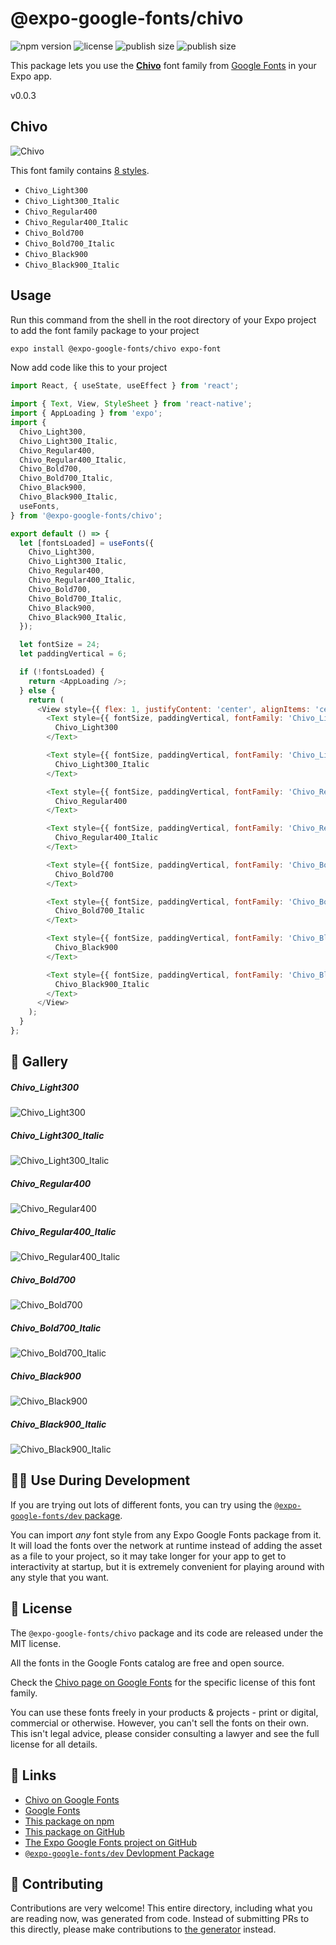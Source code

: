 # @expo-google-fonts/chivo

![npm version](https://flat.badgen.net/npm/v/@expo-google-fonts/chivo)
![license](https://flat.badgen.net/github/license/expo/google-fonts)
![publish size](https://flat.badgen.net/packagephobia/install/@expo-google-fonts/chivo)
![publish size](https://flat.badgen.net/packagephobia/publish/@expo-google-fonts/chivo)

This package lets you use the [**Chivo**](https://fonts.google.com/specimen/Chivo) font family from [Google Fonts](https://fonts.google.com/) in your Expo app.

v0.0.3

## Chivo

![Chivo](./font-family.png)

This font family contains [8 styles](#-gallery).

- `Chivo_Light300`
- `Chivo_Light300_Italic`
- `Chivo_Regular400`
- `Chivo_Regular400_Italic`
- `Chivo_Bold700`
- `Chivo_Bold700_Italic`
- `Chivo_Black900`
- `Chivo_Black900_Italic`

## Usage

Run this command from the shell in the root directory of your Expo project to add the font family package to your project
```sh
expo install @expo-google-fonts/chivo expo-font
```

Now add code like this to your project
```js
import React, { useState, useEffect } from 'react';

import { Text, View, StyleSheet } from 'react-native';
import { AppLoading } from 'expo';
import {
  Chivo_Light300,
  Chivo_Light300_Italic,
  Chivo_Regular400,
  Chivo_Regular400_Italic,
  Chivo_Bold700,
  Chivo_Bold700_Italic,
  Chivo_Black900,
  Chivo_Black900_Italic,
  useFonts,
} from '@expo-google-fonts/chivo';

export default () => {
  let [fontsLoaded] = useFonts({
    Chivo_Light300,
    Chivo_Light300_Italic,
    Chivo_Regular400,
    Chivo_Regular400_Italic,
    Chivo_Bold700,
    Chivo_Bold700_Italic,
    Chivo_Black900,
    Chivo_Black900_Italic,
  });

  let fontSize = 24;
  let paddingVertical = 6;

  if (!fontsLoaded) {
    return <AppLoading />;
  } else {
    return (
      <View style={{ flex: 1, justifyContent: 'center', alignItems: 'center' }}>
        <Text style={{ fontSize, paddingVertical, fontFamily: 'Chivo_Light300' }}>
          Chivo_Light300
        </Text>

        <Text style={{ fontSize, paddingVertical, fontFamily: 'Chivo_Light300_Italic' }}>
          Chivo_Light300_Italic
        </Text>

        <Text style={{ fontSize, paddingVertical, fontFamily: 'Chivo_Regular400' }}>
          Chivo_Regular400
        </Text>

        <Text style={{ fontSize, paddingVertical, fontFamily: 'Chivo_Regular400_Italic' }}>
          Chivo_Regular400_Italic
        </Text>

        <Text style={{ fontSize, paddingVertical, fontFamily: 'Chivo_Bold700' }}>
          Chivo_Bold700
        </Text>

        <Text style={{ fontSize, paddingVertical, fontFamily: 'Chivo_Bold700_Italic' }}>
          Chivo_Bold700_Italic
        </Text>

        <Text style={{ fontSize, paddingVertical, fontFamily: 'Chivo_Black900' }}>
          Chivo_Black900
        </Text>

        <Text style={{ fontSize, paddingVertical, fontFamily: 'Chivo_Black900_Italic' }}>
          Chivo_Black900_Italic
        </Text>
      </View>
    );
  }
};

```

## 🔡 Gallery

##### Chivo_Light300
![Chivo_Light300](./994635489f0d118a198cb7efcdd1b61cbd4431c9e6426fffad5b731c4d2c1a5c.ttf.png)

##### Chivo_Light300_Italic
![Chivo_Light300_Italic](./f512baee58b1fc81a387836a8de41c055d2bebbfde221bd5f6829c1db58d9baa.ttf.png)

##### Chivo_Regular400
![Chivo_Regular400](./c45551e766074f40061345617f0e07c5a4a2ecbd70ce90f3c7456284827c3184.ttf.png)

##### Chivo_Regular400_Italic
![Chivo_Regular400_Italic](./1940d6e1383f625468fbb0231dc6d8ea95eda2d8483e23e66e94d6bb05996ca2.ttf.png)

##### Chivo_Bold700
![Chivo_Bold700](./49e634b98df69d1812b9406be76ebe8c76888e0202ae16c267aff5f9897d279f.ttf.png)

##### Chivo_Bold700_Italic
![Chivo_Bold700_Italic](./eea6f18e9fa02d840e18d03dfe74e65437743472807f1f0a93bb11254419cdb4.ttf.png)

##### Chivo_Black900
![Chivo_Black900](./b16f1d6acd367f8f1dd75d71e56027975f5f4c661b7272c0ae41a0635d55908a.ttf.png)

##### Chivo_Black900_Italic
![Chivo_Black900_Italic](./da92d63af2ecddbae2e8cf92a528caebcba3ed94b7b00e2ab04d228c4622c806.ttf.png)


## 👩‍💻 Use During Development

If you are trying out lots of different fonts, you can try using the [`@expo-google-fonts/dev` package](https://github.com/expo/google-fonts/tree/master/font-packages/dev#readme).

You can import *any* font style from any Expo Google Fonts package from it. It will load the fonts
over the network at runtime instead of adding the asset as a file to your project, so it may take longer
for your app to get to interactivity at startup, but it is extremely convenient
for playing around with any style that you want.

## 📖 License

The `@expo-google-fonts/chivo` package and its code are released under the MIT license.

All the fonts in the Google Fonts catalog are free and open source.

Check the [Chivo page on Google Fonts](https://fonts.google.com/specimen/Chivo) for the specific license of this font family.

You can use these fonts freely in your products & projects - print or digital, commercial or otherwise. However, you can't sell the fonts on their own. This isn't legal advice, please consider consulting a lawyer and see the full license for all details.

## 🔗 Links

- [Chivo on Google Fonts](https://fonts.google.com/specimen/Chivo)
- [Google Fonts](https://fonts.google.com/)
- [This package on npm](https://www.npmjs.com/package/@expo-google-fonts/chivo)
- [This package on GitHub](https://github.com/expo/google-fonts/tree/master/font-packages/chivo)
- [The Expo Google Fonts project on GitHub](https://github.com/expo/google-fonts)
- [`@expo-google-fonts/dev` Devlopment Package](https://github.com/expo/google-fonts/tree/master/font-packages/dev)


## 🤝 Contributing

Contributions are very welcome! This entire directory, including what you are reading now, was generated from code. Instead of submitting PRs to this directly, please make contributions to [the generator](https://github.com/expo/google-fonts/tree/master/packages/generator) instead.
